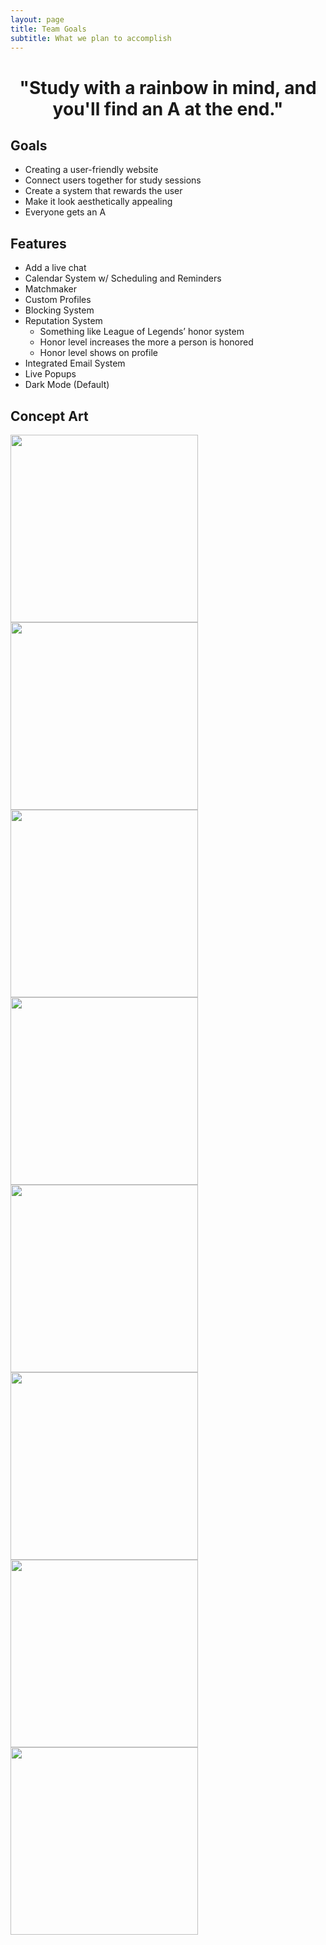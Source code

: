 ```yaml
---
layout: page
title: Team Goals
subtitle: What we plan to accomplish
---
```

<h1 style="text-align: center;">"Study with a rainbow in mind, and you'll find an A at the end."</h1>

## Goals
- Creating a user-friendly website
- Connect users together for study sessions
- Create a system that rewards the user
- Make it look aesthetically appealing
- Everyone gets an A

## Features
- Add a live chat
- Calendar System w/ Scheduling and Reminders
- Matchmaker
- Custom Profiles
- Blocking System
- Reputation System
    - Something like League of Legends’ honor system
    - Honor level increases the more a person is honored
    - Honor level shows on profile
- Integrated Email System
- Live Popups
- Dark Mode (Default)


## Concept Art
<div class="text-center p-4">
  <img width="300px" 
       src="../assets/img/light-dark.gif" 
       class="img-thumbnail" >
  <img width="300px" 
       src="../assets/img/aplus.JPG" 
       class="img-thumbnail" >
  <img width="300px" 
       src="../assets/img/calender.JPG" 
       class="img-thumbnail" >
  <img width="300px" 
       src="../assets/img/profiles.JPG" 
       class="img-thumbnail" >
  <img width="300px" 
       src="../assets/img/chatsystem.JPG" 
       class="img-thumbnail" >
    <img width="300px" 
       src="../assets/img/match.webp" 
       class="img-thumbnail" >
    <img width="300px" 
       src="../assets/img/reputation.jpg" 
       class="img-thumbnail" >
    <img width="300px" 
       src="../assets/img/reward.png" 
       class="img-thumbnail" >
</div>



